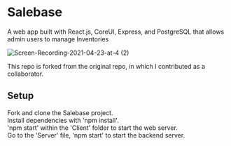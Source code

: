 # Salebase


A web app built with React.js, CoreUI, Express, and PostgreSQL that allows admin users to manage Inventories

![Screen-Recording-2021-04-23-at-4 (2)](https://user-images.githubusercontent.com/59522575/115929775-55e2c600-a456-11eb-9f0e-f5ff8c6a83a2.gif)

This repo is forked from the original repo, in which I contributed as a collaborator. 

## Setup

Fork and clone the Salebase project. \
Install dependencies with 'npm install'. \
'npm start' within the 'Client' folder to start the web server. \
Go to the 'Server' file, 'npm start' to start the backend server.

